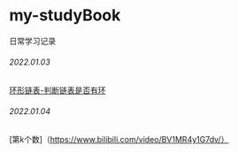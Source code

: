 # my-studyBook
日常学习记录

###### 2022.01.03
[环形链表-判断链表是否有环](https://www.bilibili.com/video/BV15T4y1m78W?spm_id_from=333.999.0.0)

###### 2022.01.04
[第k个数]（https://www.bilibili.com/video/BV1MR4y1G7dv/）
